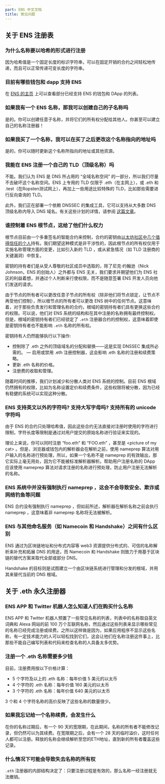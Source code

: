 ```yaml
---
part: ENS 中文文档
title: 常见问题 
---
```


## 关于 ENS 注册表

### 为什么名称要以哈希的形式进行注册

因为哈希值是一个固定长度的标识字符串，可以在固定开销的合约之间轻松地传递，而且可以正常传递可变长度的字符串。

### 目前有哪些钱包和 dapp 支持 ENS

在 [ENS 的主页](https://ens.domains/) 上可以查看部分已经支持 ENS 的钱包和 DApp 的列表。

### 如果我有一个 ENS 名称，那我可以创建自己的子名称吗

是的。你可以创建任意子名称，并将它们的所有权分配给其他人。你甚至可以建立自己的名称注册器！

### 如果我买了一个名称，我可以在买了之后更改这个名称指向的地址吗

是的，你可以随时更新这个名称所指向的地址或其他资源。

### 我能在 ENS 注册一个自己的 TLD（顶级名称）吗

不能。我们认为 ENS 是 DNS 所占用的 “全域名称空间” 的一部分，所以我们尽量不去破坏这个名称空间。ENS 上专用的 TLD 仅限于 .eth（在主网上），或 .eth 和 .test（在Ropsten测试网上），再加上一些用途比较特殊的 TLD，比如那些需要进行反向查询的 TLD。

此外，我们正在部署一个依赖 DNSSEC 的集成工具，它可以支持从大多数 DNS 顶级名称内导入 DNS 域名。有关这些计划的详情，请参阅 [这篇文章](https://medium.com/the-ethereum-name-service/upcoming-changes-to-the-ens-root-a1b78fd52b38)。

### 谁控制着 ENS 根节点，这给了他们什么权力

根节点目前由一个多重签名的智能合约来控制，合约的密钥由[以太坊社区中几个值得信任的个人](https://ens.domains/about#about-root)持有。我们期望这种模式是非干涉性的，因此根节点的所有权仅用于实施名称管理方面的变更，比如引入新的 TLD ，或从紧急情况（如 TLD 注册商的关键漏洞）中恢复。

密钥的持有者们是从受人尊敬的社区成员中选取的，除了尼克·约翰逊（Nick Johnson，ENS 的创始人）之外都与 ENS 无关，我们要求并期望他们为 ENS 社区的利益着想，并通过个人判断来行使权限，而不是随意签署 ENS 开发人员向他们发送的请求。

由于节点的所有者可以更改任意子节点的所有权（除非他们将节点锁定，让节点不再受他们控制），所以根节点的所有者可以更改 ENS 树中的任何节点。这意味着，对于那些负责发行和管理名称的合约，根域的密钥持有者们具有更换这些合约的权限。可以说，他们对 ENS 系统的结构和在其中注册的名称拥有最终控制权。但是，根域的密钥持有者们已经锁定了 `.eth` 注册器合约的控制权，这意味着即使是密钥持有者也不能影响 `.eth` 名称的所有权。

密钥持有人仍然能够执行以下操作:

- 控制除了 .eth 之外的顶级域名的分配和替换——这是实现 DNSSEC 集成所必需的。
— 启用或禁用 .eth 注册控制器，这会影响 .eth 名称的注册和续费策略。
- 更新 .eth 名称的价格。
- 注册费的收取和管理。

随着时间的推移，我们计划减少和分散人类对 ENS 系统的控制。目前 ENS 根域仍然拥有的权限，比如为名称设置定价和续费条件，这些权限将被分散，因为已经有稳健的系统可以实现这种分散。

### ENS 支持英文以外的字符吗? 支持大写字母吗? 支持所有的 unicode 字符吗

由于 ENS 的合约只处理哈希值，因此这些合约无法直接对注册时使用的字符进行限制，字符长度等限制是通过对用户提交的原始名称进行验证来实现的。

理论上来说，你可以同时注册 “foo.eth” 和 “FOO.eth” ，甚至是 &lt;picture of my cat&gt; 。但是，浏览器或钱包内的解析器会在解析之前，使用 nameprep 算法对用户输入的名称进行预处理，所以，如果一个名称不是 nameprep 的有效输出，那它实际上毫无用处，因为它不能被标准解析器解析。帮助用户注册名称的 DApp 应该使用 nameprep 算法对请求注册的名称进行预处理，防止用户注册无法解析的名称。

### ENS 系统中并没有强制执行 nameprep ，这会不会导致安全、欺诈或网络钓鱼等问题

ENS 合约没有强制执行 nameprep ，但如前所述，解析器在解析名称之前会执行 nameprep ，这意味着非 nameprep 名称将无法被解析。

### ENS 与其他命名服务（如 Namecoin 和 Handshake）之间有什么区别

ENS 通过为区块链地址和分布式内容等 web3 资源提供分布式的、可信的名称解析来补充和拓展 DNS 的用途，而 Namecoin 和 Handshake 则致力于用基于区块链的替代方案来取代全部或部分 DNS。

Handshake 的目标则是试图建立一个由区块链系统进行管理和分发的根域，并用其来替代当前的 DNS 根域。

## 关于 .eth 永久注册器

### ENS APP 和 Twitter 机器人怎么知道人们在购买什么名称

ENS APP 和 Twitter 机器人预置了一些常见名称的列表，列表中的名称取自英文词典和 Alexa 网站的前 100 万个互联网名称，然后通过这些列表来显示哪些常见的名称已经完成注册或续费。之所以这样做是因为，如果应用程序不显示这些名称，有一定技术能力的人可以轻松找到它们，这会让他们在名称注册这件事上，比那些不能自己编写列表和代码来检查名称的人具备太多优势。

### 注册一个 .eth 名称需要多少钱

目前，注册费用按以下价格计算：

- 5 个字符及以上的 .eth 名称：每年价值 5 美元的以太币
- 4 个字符的 .eth 名称：每年价值 160 美元的以太币
- 3 个字符的 .eth 名称：每年价值 640 美元的以太币

3 个和 4 个字符名称的高价反映了这些名称的数量很少。

### 如果我忘记给一个名称续费，会发生什么

在你的名称过期后，有一个 90 天的宽限期，在此期间，名称的所有者不能修改记录，但仍然可以为其续费。在宽限期之后，会有一个 28 天的临时溢价，这时任何人都可以注册。释放的名称会继续解析至您的ETH地址，直到新的所有者覆盖这些记录。

### 什么情况下可能会导致失去名称的所有权

`.eth` 注册器的内部结构决定了：只要注册过程是有效的，那么名称一经注册就无法撤销。
